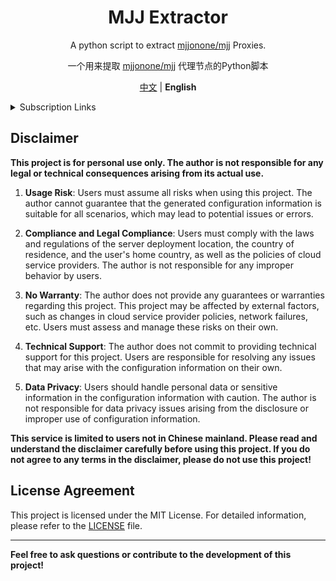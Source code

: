 <div align="center">

# MJJ Extractor

A python script to extract [mjjonone/mjj](https://github.com/mjjonone/mjj) Proxies. 

一个用来提取 [mjjonone/mjj](https://github.com/mjjonone/mjj) 代理节点的Python脚本

[中文](README.md) | **English**

</div>


<details>

<summary>Subscription Links</summary>

- Clash Meta: 

  [https://raw.githubusercontent.com/linzjian666/mjj_extractor/main/outputs/clash_meta.yaml](https://raw.githubusercontent.com/linzjian666/mjj_extractor/main/outputs/clash_meta.yaml)

- Base64:

  [https://raw.githubusercontent.com/linzjian666/chrome_extractor/main/outputs/base64](https://raw.githubusercontent.com/linzjian666/chrome_extractor/main/outputs/base64)

- Proxy urls:

  [https://raw.githubusercontent.com/linzjian666/mjj_extractor/main/outputs/proxy_urls](https://raw.githubusercontent.com/linzjian666/mjj_extractor/main/outputs/proxy_urls)

(Alternate)

- Clash Meta: 

  [https://fastly.jsdelivr.net/gh/linzjian666/mjj_extractor@main/outputs/clash_meta.yaml](https://fastly.jsdelivr.net/gh/linzjian666/mjj_extractor@main/outputs/clash_meta.yaml)
  
- Base64:

  [https://fastly.jsdelivr.net/gh/linzjian666/mjj_extractor@main/outputs/base64](https://fastly.jsdelivr.net/gh/linzjian666/mjj_extractor@main/outputs/base64)

- Proxy urls:

  [https://fastly.jsdelivr.net/gh/linzjian666/mjj_extractor@main/outputs/proxy_urls](https://fastly.jsdelivr.net/gh/linzjian666/mjj_extractor@main/outputs/proxy_urls)

</details>

## Disclaimer

**This project is for personal use only. The author is not responsible for any legal or technical consequences arising from its actual use.**

1. **Usage Risk**: Users must assume all risks when using this project. The author cannot guarantee that the generated configuration information is suitable for all scenarios, which may lead to potential issues or errors.

2. **Compliance and Legal Compliance**: Users must comply with the laws and regulations of the server deployment location, the country of residence, and the user's home country, as well as the policies of cloud service providers. The author is not responsible for any improper behavior by users.

3. **No Warranty**: The author does not provide any guarantees or warranties regarding this project. This project may be affected by external factors, such as changes in cloud service provider policies, network failures, etc. Users must assess and manage these risks on their own.

4. **Technical Support**: The author does not commit to providing technical support for this project. Users are responsible for resolving any issues that may arise with the configuration information on their own.

5. **Data Privacy**: Users should handle personal data or sensitive information in the configuration information with caution. The author is not responsible for data privacy issues arising from the disclosure or improper use of configuration information.

**This service is limited to users not in Chinese mainland. Please read and understand the disclaimer carefully before using this project. If you do not agree to any terms in the disclaimer, please do not use this project!**

## License Agreement

This project is licensed under the MIT License. For detailed information, please refer to the [LICENSE](LICENSE) file.

---
**Feel free to ask questions or contribute to the development of this project!**

<!--
## Statistics
![Star History Chart](https://api.star-history.com/svg?repos=linzjian666/mjj_extractor&type=Date)
-->